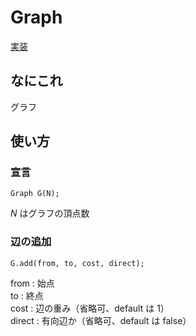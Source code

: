 # Graph
[実装](https://github.com/Oxojo/Oxojo-Library/blob/main/Graph/Graph.cpp)

## なにこれ
グラフ

## 使い方
### 宣言
```
Graph G(N);
```
$N$ はグラフの頂点数

### 辺の追加
```
G.add(from, to, cost, direct);
```
from : 始点<br>
to : 終点<br>
cost : 辺の重み（省略可、default は 1）<br>
direct : 有向辺か（省略可、default は false）
